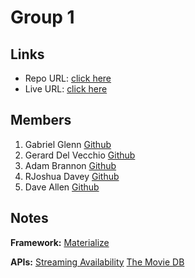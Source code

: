 # Group 1

## Links

- Repo URL: [click here](https://github.com/gmgabrie/find-and-stream)
- Live URL: [click here](https://gmgabrie.github.io/find-and-stream/)

## Members

1.  Gabriel Glenn [Github](https://github.com/gmgabrie)
2.  Gerard Del Vecchio [Github](https://github.com/gdel-j)
3.  Adam Brannon [Github](https://github.com/adam-brannon09)
4.  RJoshua Davey [Github](https://github.com/jhdavey)
5.  Dave Allen [Github](https://github.com/youngboss)

## Notes

**Framework:**
[Materialize](https://materializecss.com/)

**APIs:**
[Streaming Availability](https://rapidapi.com/movie-of-the-night-movie-of-the-night-default/api/streaming-availability/details)
[The Movie DB](https://www.themoviedb.org/documentation/api)
